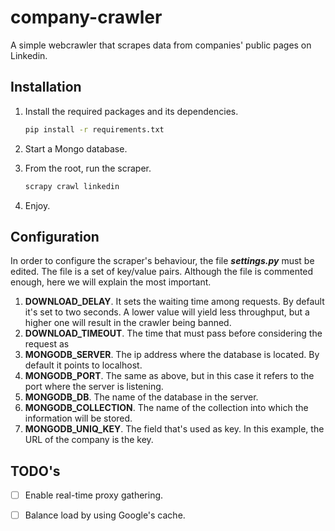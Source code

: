 company-crawler
===============

A simple webcrawler that scrapes data from companies' public pages on Linkedin.


Installation
-----------
1. Install the required packages and its dependencies.
    ```bash
    pip install -r requirements.txt
    ```
2. Start a Mongo database. 

3. From the root, run the scraper.
    ```bash
    scrapy crawl linkedin
    ```
4. Enjoy.

Configuration
-------------

In order to configure the scraper's behaviour, the file ***settings.py*** must be edited.
The file is a set of key/value pairs. Although the file is commented enough, here we
will explain the most important.

1. **DOWNLOAD_DELAY**. It sets the waiting time among requests. By default it's set to two seconds. A lower value will 
yield less throughput, but a higher one will result in the crawler being banned.
2. **DOWNLOAD_TIMEOUT**. The time that must pass before considering the request as 
3. **MONGODB_SERVER**. The ip address where the database is located. By default it points to localhost.
4. **MONGODB_PORT**. The same as above, but in this case it refers to the port where the server is listening.
5. **MONGODB_DB**. The name of the database in the server.
6. **MONGODB_COLLECTION**. The name of the collection into which the information will be stored.
7. **MONGODB_UNIQ_KEY**. The field that's used as key. In this example, the URL of the company is the key.

TODO's
------

- [ ] Enable real-time proxy gathering.
- [ ] Balance load by using Google's cache.

